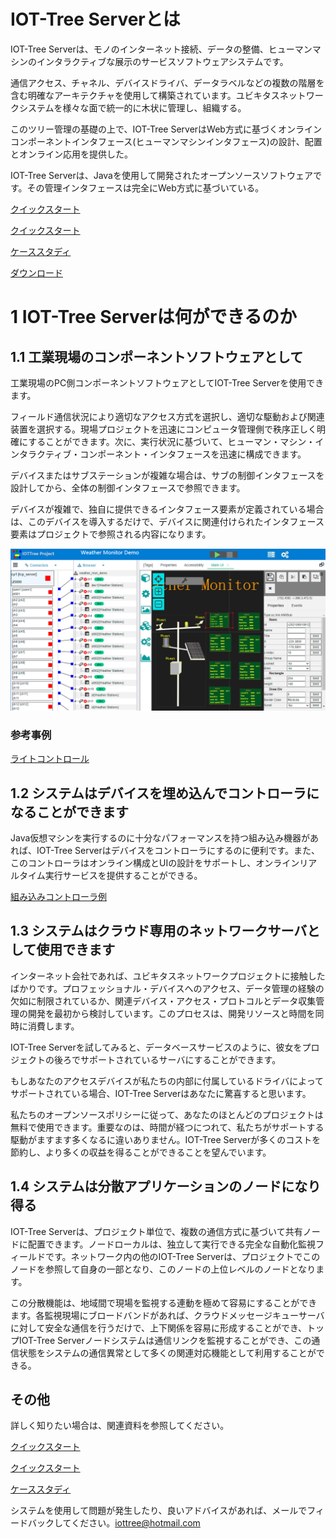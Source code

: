 





IOT-Tree Serverとは
==







IOT-Tree Serverは、モノのインターネット接続、データの整備、ヒューマンマシンのインタラクティブな展示のサービスソフトウェアシステムです。

通信アクセス、チャネル、デバイスドライバ、データラベルなどの複数の階層を含む明確なアーキテクチャを使用して構築されています。ユビキタスネットワークシステムを様々な面で統一的に木状に管理し、組織する。

このツリー管理の基礎の上で、IOT-Tree ServerはWeb方式に基づくオンラインコンポーネントインタフェース(ヒューマンマシンインタフェース)の設計、配置とオンライン応用を提供した。

IOT-Tree Serverは、Javaを使用して開発されたオープンソースソフトウェアです。その管理インタフェースは完全にWeb方式に基づいている。







[クイックスタート][quick_start]

[クイックスタート][quick_link]

[ケーススタディ][demo_link]

<a href="https://github.com/bambooww/iot-tree/releases" target="_blank">ダウンロード</a>





# 1 IOT-Tree Serverは何ができるのか







## 1.1 工業現場のコンポーネントソフトウェアとして

工業現場のPC側コンポーネントソフトウェアとしてIOT-Tree Serverを使用できます。

フィールド通信状況により適切なアクセス方式を選択し、適切な駆動および関連装置を選択する。現場プロジェクトを迅速にコンピュータ管理側で秩序正しく明確にすることができます。次に、実行状況に基づいて、ヒューマン・マシン・インタラクティブ・コンポーネント・インタフェースを迅速に構成できます。

デバイスまたはサブステーションが複雑な場合は、サブの制御インタフェースを設計してから、全体の制御インタフェースで参照できます。

デバイスが複雑で、独自に提供できるインタフェース要素が定義されている場合は、このデバイスを導入するだけで、デバイスに関連付けられたインタフェース要素はプロジェクトで参照される内容になります。



<img src="./doc/img/prj3.png">






### 参考事例

[ライトコントロール][lamp_demo]

<div style="display:none">[ポンプ制御][pump_demo]</div>





## 1.2 システムはデバイスを埋め込んでコントローラになることができます

Java仮想マシンを実行するのに十分なパフォーマンスを持つ組み込み機器があれば、IOT-Tree Serverはデバイスをコントローラにするのに便利です。また、このコントローラはオンライン構成とUIの設計をサポートし、オンラインリアルタイム実行サービスを提供することができる。


[組み込みコントローラ例][embed_ctrl_demo] 





## 1.3 システムはクラウド専用のネットワークサーバとして使用できます

インターネット会社であれば、ユビキタスネットワークプロジェクトに接触したばかりです。プロフェッショナル・デバイスへのアクセス、データ管理の経験の欠如に制限されているか、関連デバイス・アクセス・プロトコルとデータ収集管理の開発を最初から検討しています。このプロセスは、開発リソースと時間を同時に消費します。

IOT-Tree Serverを試してみると、データベースサービスのように、彼女をプロジェクトの後ろでサポートされているサーバにすることができます。

もしあなたのアクセスデバイスが私たちの内部に付属しているドライバによってサポートされている場合、IOT-Tree Serverはあなたに驚喜すると思います。

私たちのオープンソースポリシーに従って、あなたのほとんどのプロジェクトは無料で使用できます。重要なのは、時間が経つにつれて、私たちがサポートする駆動がますます多くなるに違いありません。IOT-Tree Serverが多くのコストを節約し、より多くの収益を得ることができることを望んでいます。





## 1.4 システムは分散アプリケーションのノードになり得る

IOT-Tree Serverは、プロジェクト単位で、複数の通信方式に基づいて共有ノードに配置できます。ノードローカルは、独立して実行できる完全な自動化監視フィールドです。ネットワーク内の他のIOT-Tree Serverは、プロジェクトでこのノードを参照して自身の一部となり、このノードの上位レベルのノードとなります。

この分散機能は、地域間で現場を監視する連動を極めて容易にすることができます。各監視現場にブロードバンドがあれば、クラウドメッセージキューサーバに対して安全な通信を行うだけで、上下関係を容易に形成することができ、トップIOT-Tree Serverノードシステムは通信リンクを監視することができ、この通信状態をシステムの通信異常として多くの関連対応機能として利用することができる。





## その他

詳しく知りたい場合は、関連資料を参照してください。

[クイックスタート][quick_start]

[クイックスタート][quick_link]

[ケーススタディ][demo_link]

システムを使用して問題が発生したり、良いアドバイスがあれば、メールでフィードバックしてください。iottree@hotmail.com


[quick_start]: ./doc/quick_start.md
[quick_link]: ./doc/quick/index.md
[demo_link]: ./doc/case/index.md

[dl_link]: https://github.com/bambooww/iot-tree/releases

[pump_demo]: ./doc/case/example_psd.md
[lamp_demo]: ./doc/case/example_lamp_demo.md

[embed_ctrl_demo]: ./doc/case/example_embed.md
